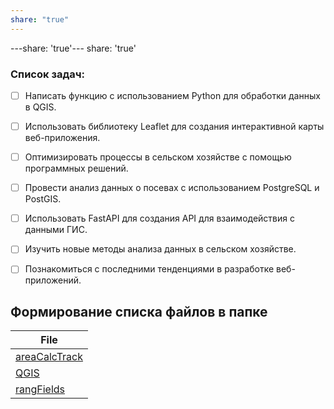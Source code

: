 ```yaml
---
share: "true"
---
```


---share: 'true'---
share: 'true'
### Список задач:
- [ ] Написать функцию с использованием Python для обработки данных в QGIS.
- [ ] Использовать библиотеку Leaflet для создания интерактивной карты веб-приложения.
- [ ] Оптимизировать процессы в сельском хозяйстве с помощью программных решений.
- [ ] Провести анализ данных о посевах с использованием PostgreSQL и PostGIS.
- [ ] Использовать FastAPI для создания API для взаимодействия с данными ГИС.
- [ ] Изучить новые методы анализа данных в сельском хозяйстве.
- [ ] Познакомиться с последними тенденциями в разработке веб-приложений.


## Формирование списка файлов в папке
| File                                                   |
| ------------------------------------------------------ |
| [areaCalcTrack](../QGIS/areaCalcTrack.md) |
| [QGIS](../QGIS/QGIS.md)                   |
| [rangFields](../QGIS/rangFields.md)       |
